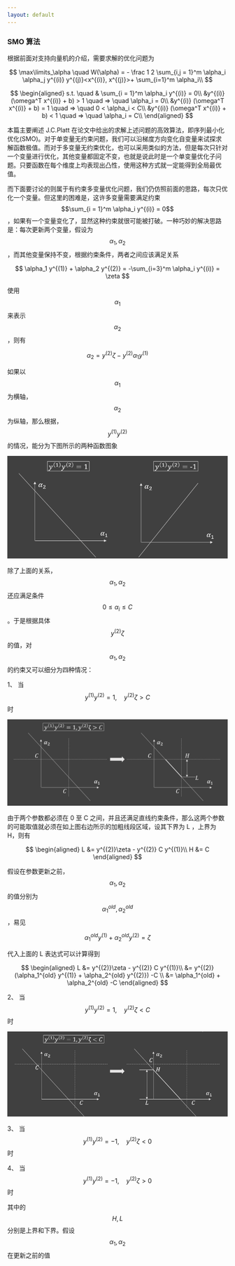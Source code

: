 ```yaml
---
layout: default
---
```


### SMO 算法

根据前面对支持向量机的介绍，需要求解的优化问题为

$$
\max\limits_\alpha \quad W(\alpha) = - \frac 1 2 \sum_{i,j = 1}^m \alpha_i \alpha_j y^{(i)} y^{(j)}<x^{(i)}, x^{(j)}>+ \sum_{i=1}^m \alpha_i\\
$$

$$
\begin{aligned}
s.t. \quad & \sum_{i = 1}^m \alpha_i y^{(i)} = 0\\
&y^{(i)} (\omega^T x^{(i)} + b) > 1 \quad => \quad \alpha_i = 0\\
&y^{(i)} (\omega^T x^{(i)} + b) = 1 \quad => \quad 0 < \alpha_i < C\\
&y^{(i)} (\omega^T x^{(i)} + b) < 1 \quad => \quad \alpha_i = C\\
\end{aligned}
$$

本篇主要阐述 J.C.Platt 在论文中给出的求解上述问题的高效算法，即序列最小化优化(SMO)。对于单变量无约束问题，我们可以沿梯度方向变化自变量来试探求解函数极值。而对于多变量无约束优化，也可以采用类似的方法，但是每次只针对一个变量进行优化，其他变量都固定不变，也就是说此时是一个单变量优化子问题。只要函数在每个维度上均表现出凸性，使用这种方式就一定能得到全局最优值。

而下面要讨论的则属于有约束多变量优化问题，我们仍仿照前面的思路，每次只优化一个变量。但这里的困难是，这许多变量需要满足约束 $$\sum_{i = 1}^m \alpha_i y^{(i)} = 0$$，如果有一个变量变化了，显然这种约束就很可能被打破。一种巧妙的解决思路是：每次更新两个变量，假设为 $$\alpha_1, \alpha_2$$ ，而其他变量保持不变，根据约束条件，两者之间应该满足关系 

$$
\alpha_1 y^{(1)} + \alpha_2 y^{(2)} = -\sum_{i=3}^m \alpha_i y^{(i)} = \zeta
$$

使用 $$\alpha_1$$ 来表示 $$\alpha_2$$，则有 

$$
\alpha_2 = y^{(2)}\zeta - y^{(2)} \alpha_1 y^{(1)}
$$

如果以 $$\alpha_1$$ 为横轴， $$\alpha_2$$ 为纵轴，那么根据，$$y^{(1)} y^{(2)}$$ 的情况，能分为下图所示的两种函数图象

![](/resources/2017-08-24-smo-algorithm/y1y2.png)

除了上面的关系，$$\alpha_1, \alpha_2$$ 还应满足条件 $$0 \le \alpha_i \le C$$。于是根据具体 $$y^{(2)} \zeta$$ 的值，对 $$\alpha_1, \alpha_2$$ 的约束又可以细分为四种情况：

1、 当 $$y^{(1)}y^{(2)} = 1, \quad y^{(2)}\zeta  > C$$ 时

![](/resources/2017-08-24-smo-algorithm/case1.png)

由于两个参数都必须在 0 至 C 之间，并且还满足直线约束条件，那么这两个参数的可能取值就必须在如上图右边所示的加粗线段区域，设其下界为 L ，上界为 H，则有

$$
\begin{aligned}
L &= y^{(2)}\zeta - y^{(2)} C y^{(1)}\\
H &= C
\end{aligned}
$$

假设在参数更新之前，$$\alpha_1, \alpha_2$$ 的值分别为 $$\alpha_1^{old}, \alpha_2^{old}$$，易见

$$
\alpha_1^{old} y^{(1)} + \alpha_2^{old} y^{(2)} = \zeta
$$

代入上面的 L 表达式可以计算得到 

$$
\begin{aligned}
L &= y^{(2)}\zeta - y^{(2)} C y^{(1)}\\
&= y^{(2)} (\alpha_1^{old} y^{(1)} + \alpha_2^{old} y^{(2)}) -C \\
&= \alpha_1^{old} + \alpha_2^{old} -C
\end{aligned}
$$

2、 当 $$y^{(1)}y^{(2)} = 1, \quad y^{(2)}\zeta  < C$$ 时

![](/resources/2017-08-24-smo-algorithm/case2.png)

3、 当 $$y^{(1)}y^{(2)} = -1, \quad y^{(2)}\zeta  < 0$$ 时

4、 当 $$y^{(1)}y^{(2)} = -1, \quad y^{(2)}\zeta  > 0$$ 时



其中的 $$H, L$$ 分别是上界和下界。假设 $$\alpha_1, \alpha_2$$ 在更新之前的值







